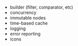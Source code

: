 - builder (filter, comparator, etc)
- concurrency
- immutable nodes
- time-based cache
- logging
- error reporting
- icons
